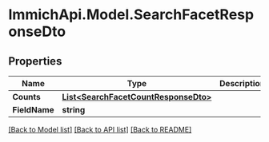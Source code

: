 # ImmichApi.Model.SearchFacetResponseDto

## Properties

Name | Type | Description | Notes
------------ | ------------- | ------------- | -------------
**Counts** | [**List&lt;SearchFacetCountResponseDto&gt;**](SearchFacetCountResponseDto.md) |  | 
**FieldName** | **string** |  | 

[[Back to Model list]](../README.md#documentation-for-models) [[Back to API list]](../README.md#documentation-for-api-endpoints) [[Back to README]](../README.md)

